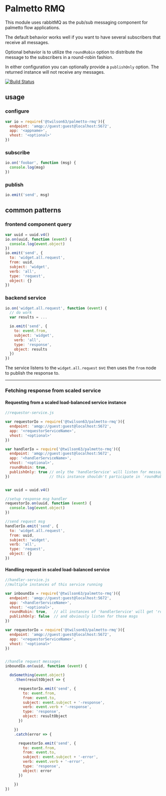 # Palmetto RMQ

This module uses rabbitMQ as the pub/sub messaging component for palmetto flow applications.

The default behavior works well if you want to have several subscribers that receive all messages.

Optional behavior is to utilize the `roundRobin` option to distribute the message to the subscribers in a round-robin fashion.

In either configuration you can optionally provide a `publishOnly` option. The returned instance will not receive any messages.


[![Build Status](https://travis-ci.org/twilson63/palmetto-rmq.svg?branch=master)](https://travis-ci.org/twilson63/palmetto-rmq)

## usage

### configure

``` js
var io = require('@twilson63/palmetto-rmq')({
  endpoint: 'amqp://guest:guest@localhost:5672',
  app: '<appname>',
  vhost: '<optional>'
})
```

### subscribe
``` js
io.on('foobar', function (msg) {
  console.log(msg)
})
```

### publish
``` js
io.emit('send', msg)
```

## common patterns

### frontend component query

``` js
var uuid = uuid.v4()
io.on(uuid, function (event) {
  console.log(event.object)
})
io.emit('send', {
  to: 'widget.all.request',
  from: uuid,
  subject: 'widget',
  verb: 'all',
  type: 'request',
  object: {}
})
```

### backend service

``` js
io.on('widget.all.request', function (event) {
  // do work
  var results = ...

  io.emit('send', {
    to: event.from,
    subject: 'widget',
    verb: 'all',
    type: 'response',
    object: results
  })
})
```

The service listens to the `widget.all.request` svc then uses the `from` node to publish the response to.

------------------

### Fetching response from scaled service

#### Requesting from a scaled load-balanced service instance
``` js
//requestor-service.js

var requestorIo = require('@twilson63/palmetto-rmq')({
  endpoint: 'amqp://guest:guest@localhost:5672',
  app: '<requestorServiceName>',
  vhost: '<optional>'
})

var handlerIo = require('@twilson63/palmetto-rmq')({
  endpoint: 'amqp://guest:guest@localhost:5672',
  app: '<handlerServiceName>',
  vhost: '<optional>',
  roundRobin: true,
  publishOnly: true // only the 'handlerService' will listen for messages
})                  // this instance shouldn't participate in `roundRobin` consumption


var uuid = uuid.v4()

//setup response msg handler
requestorIo.on(uuid, function (event) {
  console.log(event.object)
})

//send request msg
handlerIo.emit('send', {
  to: 'widget.all.request',
  from: uuid,
  subject: 'widget',
  verb: 'all',
  type: 'request',
  object: {}
})
```

#### Handling request in scaled load-balanced service
``` js
//handler-service.js
//multiple instances of this service running

var inboundIo = require('@twilson63/palmetto-rmq')({
  endpoint: 'amqp://guest:guest@localhost:5672',
  app: '<handlerServiceName>',
  vhost: '<optional>',
  roundRobin: true,   // all instances of 'handlerService' will get 'roundRobin' msg distribution
  publishOnly: false  // and obviously listen for those msgs
})

var requestorIo = require('@twilson63/palmetto-rmq')({
  endpoint: 'amqp://guest:guest@localhost:5672',
  app: '<requestorServiceName>',
  vhost: '<optional>'
})


//handle request messages
inboundIo.on(uuid, function (event) {

  doSomething(event.object)
    .then(resultObject => {

      requestorIo.emit('send', {
        to: event.from,
        from: event.to,
        subject: event.subject + '-response',
        verb: event.verb + '-response',
        type: 'response',
        object: resultObject
      })

    })
    .catch(error => {

      requestorIo.emit('send', {
        to: event.from,
        from: event.to,
        subject: event.subject + '-error',
        verb: event.verb + '-error',
        type: 'response',
        object: error
      })

    })
})


```


